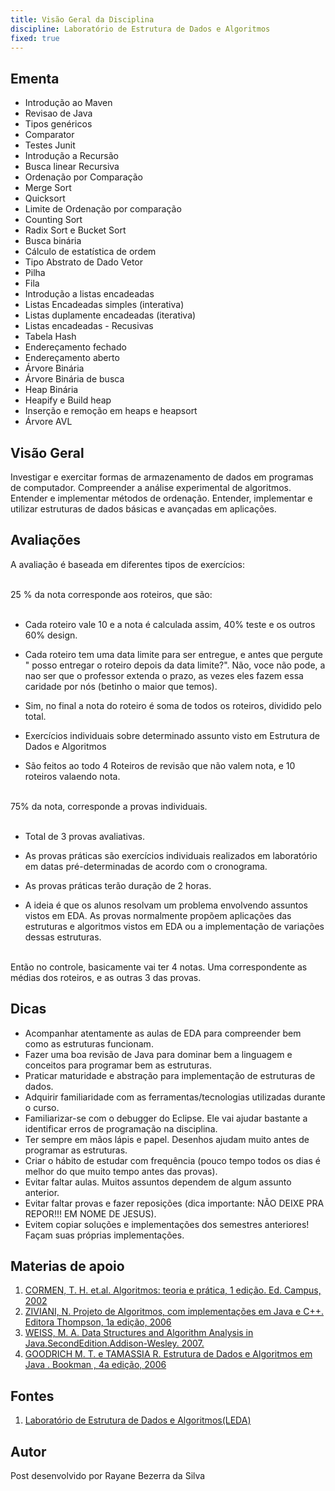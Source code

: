 ```yaml
---
title: Visão Geral da Disciplina
discipline: Laboratório de Estrutura de Dados e Algoritmos
fixed: true
---
```


## Ementa

- Introdução ao Maven 
- Revisao de Java
- Tipos genéricos
- Comparator
- Testes Junit
- Introdução a Recursão 
- Busca linear Recursiva
- Ordenação por Comparação
- Merge Sort
- Quicksort
- Limite de Ordenação por comparação
- Counting Sort
- Radix Sort e Bucket Sort
- Busca binária 
- Cálculo de estatística de ordem
- Tipo Abstrato de Dado Vetor
- Pilha
- Fila
- Introdução a listas encadeadas 
- Listas Encadeadas simples (interativa)
- Listas duplamente encadeadas (iterativa)
- Listas encadeadas - Recusivas
- Tabela Hash
- Endereçamento fechado
- Endereçamento aberto
- Árvore Binária 
- Árvore Binária de busca
- Heap Binária
- Heapify e Build heap
- Inserção e remoção em heaps e heapsort
- Árvore AVL


## Visão Geral 

Investigar e exercitar formas de armazenamento de dados em programas de computador. Compreender a análise experimental de algoritmos. Entender e implementar métodos de ordenação. Entender, implementar e utilizar estruturas de dados básicas e avançadas em aplicações.

## Avaliações 

A avaliação é baseada em diferentes tipos de exercícios: 

<br>
25 % da nota corresponde aos roteiros, que são: 
<br><br>

- Cada roteiro vale 10 e a nota é calculada assim, 40% teste e os outros 60% design.

- Cada roteiro tem uma data limite para ser entregue, e antes que pergute " posso entregar o roteiro depois da data limite?". Não, voce não pode, a nao ser que o professor extenda o prazo, as vezes eles fazem essa caridade por nós (betinho o maior que temos). 

- Sim, no final a nota do roteiro é soma de todos os roteiros, dividido pelo total. 

- Exercícios individuais sobre determinado assunto visto em Estrutura de Dados e Algoritmos
- São feitos ao todo 4 Roteiros de revisão que não valem nota, e 10 roteiros valaendo nota. 

<br> 
75% da nota, corresponde a provas individuais.
<br> <br>

- Total de 3 provas avaliativas. 

- As provas práticas são exercícios individuais realizados em laboratório em datas pré-determinadas de acordo com o cronograma. 

- As provas práticas terão duração de 2 horas.

- A ideia é que os alunos resolvam um problema envolvendo assuntos vistos em EDA. As provas normalmente propõem aplicações das estruturas e algoritmos vistos em EDA ou a implementação de variações dessas estruturas.

<br> 
Então no controle, basicamente vai ter 4 notas. Uma correspondente as médias dos roteiros, e as outras 3 das provas. 

## Dicas 

- Acompanhar atentamente as aulas de EDA para compreender bem como as estruturas funcionam.
- Fazer uma boa revisão de Java para dominar bem a linguagem e conceitos para programar bem as estruturas.
- Praticar maturidade e abstração para implementação de estruturas de dados.
- Adquirir familiaridade com as ferramentas/tecnologias utilizadas durante o curso.
- Familiarizar-se com o debugger do Eclipse. Ele vai ajudar bastante a identificar erros de programação na disciplina.
- Ter sempre em mãos lápis e papel. Desenhos ajudam muito antes de programar as estruturas. 
- Criar o hábito de estudar com frequência (pouco tempo todos os dias é melhor do que muito tempo antes das provas).
- Evitar faltar aulas. Muitos assuntos dependem de algum assunto anterior.
- Evitar faltar provas e fazer reposições (dica importante: NÃO DEIXE PRA REPOR!!! EM NOME DE JESUS).
- Evitem copiar soluções e implementações dos semestres anteriores! Façam suas próprias implementações. 


## Materias de apoio

1. <a href= "http://www.google.com/url?q=http%3A%2F%2Fmitpress.mit.edu%2Falgorithms%2F&sa=D&sntz=1&usg=AOvVaw1PSpc-LVROV7dMUbOxewaQ" target= "_blank" > CORMEN, T. H. et.al. Algoritmos: teoria e prática, 1 edição. Ed. Campus, 2002</a>
2. <a href="http://www.google.com/url?q=http%3A%2F%2Fwww.dcc.ufmg.br%2Falgoritmos-java%2F&sa=D&sntz=1&usg=AOvVaw3UMooGROltQnX9rZJAUsDI" target="_blank" > ZIVIANI, N. Projeto de Algoritmos, com implementações em Java e C++. Editora Thompson, 1a edição, 2006 </a>
3. <a href="http://www.google.com/url?q=http%3A%2F%2Fusers.cis.fiu.edu%2F%257Eweiss%2F%23dsaajava2&sa=D&sntz=1&usg=AOvVaw2aieIeTuGL4JeLJUXnEB96" target="_blank" > WEISS, M. A. Data Structures and Algorithm Analysis in Java.SecondEdition.Addison-Wesley. 2007. </a>
4. <a href="http://www.google.com/url?q=http%3A%2F%2Fww0.java4.datastructures.net%2F&sa=D&sntz=1&usg=AOvVaw0VwuSrve1J5h8fil9Y3zL_" target="_blank"> GOODRICH M. T. e TAMASSIA R. Estrutura de Dados e Algoritmos em Java . Bookman , 4a edição, 2006 </a>

## Fontes

1. <a href="https://sites.google.com/a/computacao.ufcg.edu.br/ledaufcg/home-1" target="_blank"> Laboratório de Estrutura de Dados e Algoritmos(LEDA)</a>

## Autor 

Post desenvolvido por Rayane Bezerra da Silva 

